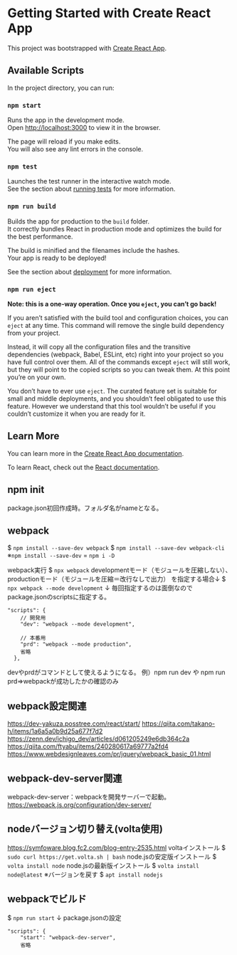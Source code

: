 # Getting Started with Create React App

This project was bootstrapped with [Create React App](https://github.com/facebook/create-react-app).

## Available Scripts

In the project directory, you can run:

### `npm start`

Runs the app in the development mode.\
Open [http://localhost:3000](http://localhost:3000) to view it in the browser.

The page will reload if you make edits.\
You will also see any lint errors in the console.

### `npm test`

Launches the test runner in the interactive watch mode.\
See the section about [running tests](https://facebook.github.io/create-react-app/docs/running-tests) for more information.

### `npm run build`

Builds the app for production to the `build` folder.\
It correctly bundles React in production mode and optimizes the build for the best performance.

The build is minified and the filenames include the hashes.\
Your app is ready to be deployed!

See the section about [deployment](https://facebook.github.io/create-react-app/docs/deployment) for more information.

### `npm run eject`

**Note: this is a one-way operation. Once you `eject`, you can’t go back!**

If you aren’t satisfied with the build tool and configuration choices, you can `eject` at any time. This command will remove the single build dependency from your project.

Instead, it will copy all the configuration files and the transitive dependencies (webpack, Babel, ESLint, etc) right into your project so you have full control over them. All of the commands except `eject` will still work, but they will point to the copied scripts so you can tweak them. At this point you’re on your own.

You don’t have to ever use `eject`. The curated feature set is suitable for small and middle deployments, and you shouldn’t feel obligated to use this feature. However we understand that this tool wouldn’t be useful if you couldn’t customize it when you are ready for it.

## Learn More

You can learn more in the [Create React App documentation](https://facebook.github.io/create-react-app/docs/getting-started).

To learn React, check out the [React documentation](https://reactjs.org/).

## npm init
package.json初回作成時。フォルダ名がnameとなる。

## webpack
$ `npm install --save-dev webpack`
$ `npm install --save-dev webpack-cli`
※`npm install --save-dev` = `npm i -D`

webpack実行
$ `npx webpack`
developmentモード（モジュールを圧縮しない）、productionモード（モジュールを圧縮＝改行なしで出力）
を指定する場合↓
$ `npx webpack --mode development`
↓
毎回指定するのは面倒なのでpackage.jsonのscriptsに指定する。
```
"scripts": {
    // 開発用
    "dev": "webpack --mode development",
    
    // 本番用
    "prd": "webpack --mode production",
    省略
  },
```
devやprdがコマンドとして使えるようになる。
例）npm run dev や npm run prd⇒webpackが成功したかの確認のみ

## webpack設定関連
https://dev-yakuza.posstree.com/react/start/
https://qiita.com/takano-h/items/1a6a5a0b9d25a677f7d2
https://zenn.dev/ichigo_dev/articles/d061205249e6db364c2a
https://qiita.com/ftyabu/items/240280617a69777a2fd4
https://www.webdesignleaves.com/pr/jquery/webpack_basic_01.html

## webpack-dev-server関連
webpack-dev-server：webpackを開発サーバーで起動。
https://webpack.js.org/configuration/dev-server/

## nodeバージョン切り替え(volta使用)
https://symfoware.blog.fc2.com/blog-entry-2535.html
voltaインストール
$ `sudo curl https://get.volta.sh | bash`
node.jsの安定版インストール
$ `volta install node`
node.jsの最新版インストール
$ `volta install node@latest`
※バージョンを戻す
$ `apt install nodejs`

## webpackでビルド
$ `npm run start`
↓
package.jsonの設定
```
"scripts": {
    "start": "webpack-dev-server",
    省略
```
